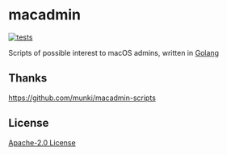 # macadmin

[![tests](https://github.com/brokeyourbike/macadmin/actions/workflows/tests.yml/badge.svg)](https://github.com/brokeyourbike/macadmin/actions/workflows/tests.yml)

Scripts of possible interest to macOS admins, written in [Golang](https://go.dev/)

## Thanks

https://github.com/munki/macadmin-scripts

## License

[Apache-2.0 License](https://github.com/brokeyourbike/macadmin/blob/main/LICENSE)
